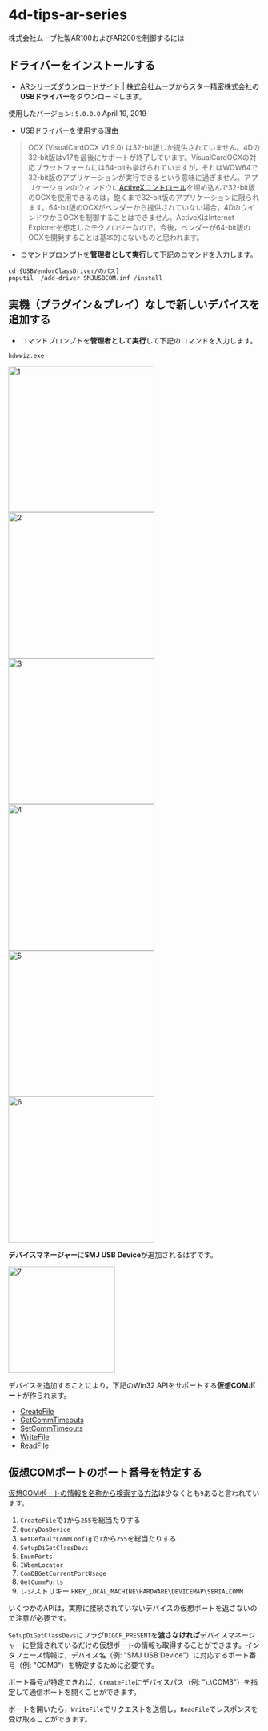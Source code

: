 # 4d-tips-ar-series
株式会社ムーブ社製AR100およびAR200を制御するには

## ドライバーをインストールする

* [ARシリーズダウンロードサイト | 株式会社ムーブ](https://www.move-p.jp/support/ardl.html)からスター精密株式会社の**USBドライバー**をダウンロードします。

使用したバージョン: `5.0.0.0` April 19, 2019

* USBドライバーを使用する理由

> OCX (VisualCardOCX V1.9.0) は32-bit版しか提供されていません。4Dの32-bit版はv17を最後にサポートが終了しています。VisualCardOCXの対応プラットフォームには64-bitも挙げられていますが，それはWOW64で32-bit版のアプリケーションが実行できるという意味に過ぎません。アプリケーションのウィンドウに[ActiveXコントロール](https://ja.wikipedia.org/wiki/ActiveX)を埋め込んで32-bit版のOCXを使用できるのは，飽くまで32-bit版のアプリケーションに限られます。64-bit版のOCXがベンダーから提供されていない場合，4DのウインドウからOCXを制御することはできません。ActiveXはInternet Explorerを想定したテクノロジーなので，今後，ベンダーが64-bit版のOCXを開発することは基本的にないものと思われます。

* コマンドプロンプトを**管理者として実行**して下記のコマンドを入力します。

```
cd {USBVendorClassDriver/のパス}
pnputil  /add-driver SMJUSBCOM.inf /install
````

## 実機（プラグイン＆プレイ）なしで新しいデバイスを追加する

* コマンドプロンプトを**管理者として実行**して下記のコマンドを入力します。

```
hdwwiz.exe
````

<img width="292" alt="1" src="https://user-images.githubusercontent.com/1725068/127724920-db81af2b-185a-4e4c-9388-3c6a32f7455e.png">
<img width="292" alt="2" src="https://user-images.githubusercontent.com/1725068/127724921-f51ddd3c-4a9c-4e54-bf67-5e127566d7e2.png">
<img width="292" alt="3" src="https://user-images.githubusercontent.com/1725068/127724931-1f80df6a-40a9-4116-b9bf-6f2baa3af675.png">
<img width="292" alt="4" src="https://user-images.githubusercontent.com/1725068/127724933-4482f885-925d-4da8-b30b-4b08cc94359c.png">
<img width="292" alt="5" src="https://user-images.githubusercontent.com/1725068/127724941-02d319cf-bd92-4e9e-9159-edf597e81388.png">
<img width="292" alt="6" src="https://user-images.githubusercontent.com/1725068/127724944-d400301c-00e6-4895-8ba5-7c811a365a73.png">

**デバイスマネージャー**に**SMJ USB Device**が追加されるはずです。

<img width="213" alt="7" src="https://user-images.githubusercontent.com/1725068/127725954-f722a44b-4e78-46a5-9b49-49f854df5dae.png">

デバイスを追加することにより，下記のWin32 APIをサポートする**仮想COMポート**が作られます。

* [CreateFile](https://docs.microsoft.com/en-us/windows/win32/api/fileapi/nf-fileapi-createfilew)  
* [GetCommTimeouts](https://docs.microsoft.com/en-us/windows/win32/api/winbase/nf-winbase-getcommtimeouts)  
* [SetCommTimeouts](https://docs.microsoft.com/en-us/windows/win32/api/winbase/nf-winbase-setcommtimeouts)  
* [WriteFile](https://docs.microsoft.com/en-us/windows/win32/api/fileapi/nf-fileapi-writefile)  
* [ReadFile](https://docs.microsoft.com/en-us/windows/win32/api/fileapi/nf-fileapi-readfile)  

## 仮想COMポートのポート番号を特定する

[仮想COMポートの情報を名称から検索する方法](https://stackoverflow.com/questions/1388871/how-do-i-get-a-list-of-available-serial-ports-in-win32)は少なくとも`9`あると言われています。

1. `CreateFile`で`1`から`255`を総当たりする
1. `QueryDosDevice`
1. `GetDefaultCommConfig`で`1`から`255`を総当たりする
1. `SetupDiGetClassDevs`
1. `EnumPorts`
1. `IWbemLocator`
1. `ComDBGetCurrentPortUsage` 
1. `GetCommPorts`
1. レジストリキー `HKEY_LOCAL_MACHINE\HARDWARE\DEVICEMAP\SERIALCOMM`

いくつかのAPIは，実際に接続されていないデバイスの仮想ポートを返さないので注意が必要です。

`SetupDiGetClassDevs`にフラグ`DIGCF_PRESENT`を**渡さなければ**デバイスマネージャーに登録されているだけの仮想ポートの情報も取得することができます。インタフェース情報は，デバイス名（例: "SMJ USB Device"）に対応するポート番号（例: "COM3"）を特定するために必要です。

ポート番号が特定できれば，`CreateFile`にデバイスパス（例: "\\.\COM3"）を指定して通信ポートを開くことができます。

ポートを開いたら，`WriteFile`でリクエストを送信し，`ReadFile`でレスポンスを受け取ることができます。
